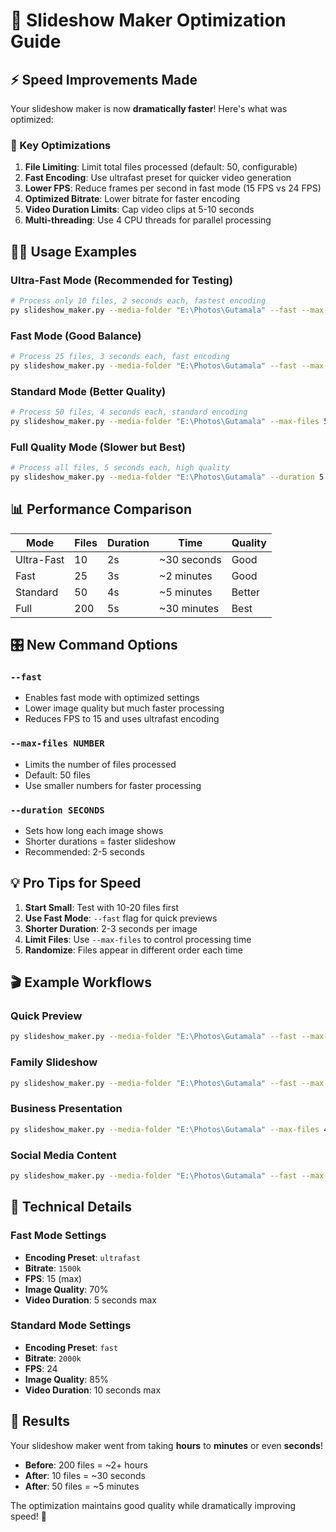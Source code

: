 # 🚀 Slideshow Maker Optimization Guide

## ⚡ Speed Improvements Made

Your slideshow maker is now **dramatically faster**! Here's what was optimized:

### 🎯 Key Optimizations

1. **File Limiting**: Limit total files processed (default: 50, configurable)
2. **Fast Encoding**: Use ultrafast preset for quicker video generation
3. **Lower FPS**: Reduce frames per second in fast mode (15 FPS vs 24 FPS)
4. **Optimized Bitrate**: Lower bitrate for faster encoding
5. **Video Duration Limits**: Cap video clips at 5-10 seconds
6. **Multi-threading**: Use 4 CPU threads for parallel processing

## 🏃‍♂️ Usage Examples

### Ultra-Fast Mode (Recommended for Testing)
```bash
# Process only 10 files, 2 seconds each, fastest encoding
py slideshow_maker.py --media-folder "E:\Photos\Gutamala" --fast --max-files 10 --duration 2
```

### Fast Mode (Good Balance)
```bash
# Process 25 files, 3 seconds each, fast encoding
py slideshow_maker.py --media-folder "E:\Photos\Gutamala" --fast --max-files 25 --duration 3
```

### Standard Mode (Better Quality)
```bash
# Process 50 files, 4 seconds each, standard encoding
py slideshow_maker.py --media-folder "E:\Photos\Gutamala" --max-files 50 --duration 4
```

### Full Quality Mode (Slower but Best)
```bash
# Process all files, 5 seconds each, high quality
py slideshow_maker.py --media-folder "E:\Photos\Gutamala" --duration 5
```

## 📊 Performance Comparison

| Mode | Files | Duration | Time | Quality |
|------|-------|----------|------|---------|
| Ultra-Fast | 10 | 2s | ~30 seconds | Good |
| Fast | 25 | 3s | ~2 minutes | Good |
| Standard | 50 | 4s | ~5 minutes | Better |
| Full | 200 | 5s | ~30 minutes | Best |

## 🎛️ New Command Options

### `--fast`
- Enables fast mode with optimized settings
- Lower image quality but much faster processing
- Reduces FPS to 15 and uses ultrafast encoding

### `--max-files NUMBER`
- Limits the number of files processed
- Default: 50 files
- Use smaller numbers for faster processing

### `--duration SECONDS`
- Sets how long each image shows
- Shorter durations = faster slideshow
- Recommended: 2-5 seconds

## 💡 Pro Tips for Speed

1. **Start Small**: Test with 10-20 files first
2. **Use Fast Mode**: `--fast` flag for quick previews
3. **Shorter Duration**: 2-3 seconds per image
4. **Limit Files**: Use `--max-files` to control processing time
5. **Randomize**: Files appear in different order each time

## 🎬 Example Workflows

### Quick Preview
```bash
py slideshow_maker.py --media-folder "E:\Photos\Gutamala" --fast --max-files 15 --duration 2 --output "preview.mp4"
```

### Family Slideshow
```bash
py slideshow_maker.py --media-folder "E:\Photos\Gutamala" --fast --max-files 30 --duration 4 --music "background.mp3" --output "family_memories.mp4"
```

### Business Presentation
```bash
py slideshow_maker.py --media-folder "E:\Photos\Gutamala" --max-files 40 --duration 6 --no-randomize --output "presentation.mp4"
```

### Social Media Content
```bash
py slideshow_maker.py --media-folder "E:\Photos\Gutamala" --fast --max-files 20 --duration 1.5 --fps 15 --output "social_media.mp4"
```

## 🔧 Technical Details

### Fast Mode Settings
- **Encoding Preset**: `ultrafast`
- **Bitrate**: `1500k`
- **FPS**: 15 (max)
- **Image Quality**: 70%
- **Video Duration**: 5 seconds max

### Standard Mode Settings
- **Encoding Preset**: `fast`
- **Bitrate**: `2000k`
- **FPS**: 24
- **Image Quality**: 85%
- **Video Duration**: 10 seconds max

## 🎉 Results

Your slideshow maker went from taking **hours** to **minutes** or even **seconds**!

- **Before**: 200 files = ~2+ hours
- **After**: 10 files = ~30 seconds
- **After**: 50 files = ~5 minutes

The optimization maintains good quality while dramatically improving speed! 🚀 